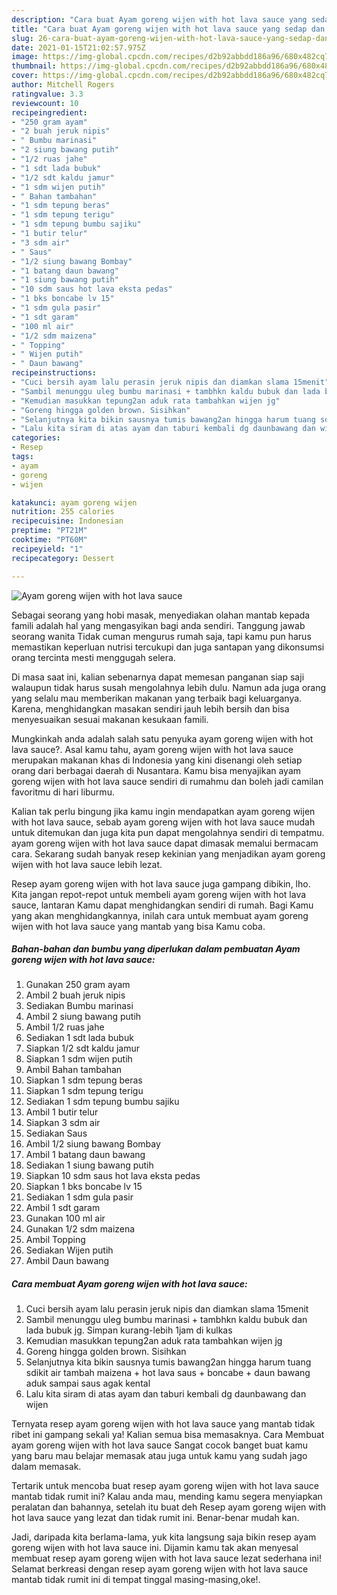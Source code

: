 ```yaml
---
description: "Cara buat Ayam goreng wijen with hot lava sauce yang sedap dan Mudah Dibuat"
title: "Cara buat Ayam goreng wijen with hot lava sauce yang sedap dan Mudah Dibuat"
slug: 26-cara-buat-ayam-goreng-wijen-with-hot-lava-sauce-yang-sedap-dan-mudah-dibuat
date: 2021-01-15T21:02:57.975Z
image: https://img-global.cpcdn.com/recipes/d2b92abbdd186a96/680x482cq70/ayam-goreng-wijen-with-hot-lava-sauce-foto-resep-utama.jpg
thumbnail: https://img-global.cpcdn.com/recipes/d2b92abbdd186a96/680x482cq70/ayam-goreng-wijen-with-hot-lava-sauce-foto-resep-utama.jpg
cover: https://img-global.cpcdn.com/recipes/d2b92abbdd186a96/680x482cq70/ayam-goreng-wijen-with-hot-lava-sauce-foto-resep-utama.jpg
author: Mitchell Rogers
ratingvalue: 3.3
reviewcount: 10
recipeingredient:
- "250 gram ayam"
- "2 buah jeruk nipis"
- " Bumbu marinasi"
- "2 siung bawang putih"
- "1/2 ruas jahe"
- "1 sdt lada bubuk"
- "1/2 sdt kaldu jamur"
- "1 sdm wijen putih"
- " Bahan tambahan"
- "1 sdm tepung beras"
- "1 sdm tepung terigu"
- "1 sdm tepung bumbu sajiku"
- "1 butir telur"
- "3 sdm air"
- " Saus"
- "1/2 siung bawang Bombay"
- "1 batang daun bawang"
- "1 siung bawang putih"
- "10 sdm saus hot lava eksta pedas"
- "1 bks boncabe lv 15"
- "1 sdm gula pasir"
- "1 sdt garam"
- "100 ml air"
- "1/2 sdm maizena"
- " Topping"
- " Wijen putih"
- " Daun bawang"
recipeinstructions:
- "Cuci bersih ayam lalu perasin jeruk nipis dan diamkan slama 15menit"
- "Sambil menunggu uleg bumbu marinasi + tambhkn kaldu bubuk dan lada bubuk jg. Simpan kurang-lebih 1jam di kulkas"
- "Kemudian masukkan tepung2an aduk rata tambahkan wijen jg"
- "Goreng hingga golden brown. Sisihkan"
- "Selanjutnya kita bikin sausnya tumis bawang2an hingga harum tuang sdikit air tambah maizena + hot lava saus + boncabe + daun bawang aduk sampai saus agak kental"
- "Lalu kita siram di atas ayam dan taburi kembali dg daunbawang dan wijen"
categories:
- Resep
tags:
- ayam
- goreng
- wijen

katakunci: ayam goreng wijen 
nutrition: 255 calories
recipecuisine: Indonesian
preptime: "PT21M"
cooktime: "PT60M"
recipeyield: "1"
recipecategory: Dessert

---
```



![Ayam goreng wijen with hot lava sauce](https://img-global.cpcdn.com/recipes/d2b92abbdd186a96/680x482cq70/ayam-goreng-wijen-with-hot-lava-sauce-foto-resep-utama.jpg)

Sebagai seorang yang hobi masak, menyediakan olahan mantab kepada famili adalah hal yang mengasyikan bagi anda sendiri. Tanggung jawab seorang  wanita Tidak cuman mengurus rumah saja, tapi kamu pun harus memastikan keperluan nutrisi tercukupi dan juga santapan yang dikonsumsi orang tercinta mesti menggugah selera.

Di masa  saat ini, kalian sebenarnya dapat memesan panganan siap saji walaupun tidak harus susah mengolahnya lebih dulu. Namun ada juga orang yang selalu mau memberikan makanan yang terbaik bagi keluarganya. Karena, menghidangkan masakan sendiri jauh lebih bersih dan bisa menyesuaikan sesuai makanan kesukaan famili. 



Mungkinkah anda adalah salah satu penyuka ayam goreng wijen with hot lava sauce?. Asal kamu tahu, ayam goreng wijen with hot lava sauce merupakan makanan khas di Indonesia yang kini disenangi oleh setiap orang dari berbagai daerah di Nusantara. Kamu bisa menyajikan ayam goreng wijen with hot lava sauce sendiri di rumahmu dan boleh jadi camilan favoritmu di hari liburmu.

Kalian tak perlu bingung jika kamu ingin mendapatkan ayam goreng wijen with hot lava sauce, sebab ayam goreng wijen with hot lava sauce mudah untuk ditemukan dan juga kita pun dapat mengolahnya sendiri di tempatmu. ayam goreng wijen with hot lava sauce dapat dimasak memalui bermacam cara. Sekarang sudah banyak resep kekinian yang menjadikan ayam goreng wijen with hot lava sauce lebih lezat.

Resep ayam goreng wijen with hot lava sauce juga gampang dibikin, lho. Kita jangan repot-repot untuk membeli ayam goreng wijen with hot lava sauce, lantaran Kamu dapat menghidangkan sendiri di rumah. Bagi Kamu yang akan menghidangkannya, inilah cara untuk membuat ayam goreng wijen with hot lava sauce yang mantab yang bisa Kamu coba.

<!--inarticleads1-->

##### Bahan-bahan dan bumbu yang diperlukan dalam pembuatan Ayam goreng wijen with hot lava sauce:

1. Gunakan 250 gram ayam
1. Ambil 2 buah jeruk nipis
1. Sediakan  Bumbu marinasi
1. Ambil 2 siung bawang putih
1. Ambil 1/2 ruas jahe
1. Sediakan 1 sdt lada bubuk
1. Siapkan 1/2 sdt kaldu jamur
1. Siapkan 1 sdm wijen putih
1. Ambil  Bahan tambahan
1. Siapkan 1 sdm tepung beras
1. Siapkan 1 sdm tepung terigu
1. Sediakan 1 sdm tepung bumbu sajiku
1. Ambil 1 butir telur
1. Siapkan 3 sdm air
1. Sediakan  Saus
1. Ambil 1/2 siung bawang Bombay
1. Ambil 1 batang daun bawang
1. Sediakan 1 siung bawang putih
1. Siapkan 10 sdm saus hot lava eksta pedas
1. Siapkan 1 bks boncabe lv 15
1. Sediakan 1 sdm gula pasir
1. Ambil 1 sdt garam
1. Gunakan 100 ml air
1. Gunakan 1/2 sdm maizena
1. Ambil  Topping
1. Sediakan  Wijen putih
1. Ambil  Daun bawang




<!--inarticleads2-->

##### Cara membuat Ayam goreng wijen with hot lava sauce:

1. Cuci bersih ayam lalu perasin jeruk nipis dan diamkan slama 15menit
1. Sambil menunggu uleg bumbu marinasi + tambhkn kaldu bubuk dan lada bubuk jg. Simpan kurang-lebih 1jam di kulkas
1. Kemudian masukkan tepung2an aduk rata tambahkan wijen jg
1. Goreng hingga golden brown. Sisihkan
1. Selanjutnya kita bikin sausnya tumis bawang2an hingga harum tuang sdikit air tambah maizena + hot lava saus + boncabe + daun bawang aduk sampai saus agak kental
1. Lalu kita siram di atas ayam dan taburi kembali dg daunbawang dan wijen




Ternyata resep ayam goreng wijen with hot lava sauce yang mantab tidak ribet ini gampang sekali ya! Kalian semua bisa memasaknya. Cara Membuat ayam goreng wijen with hot lava sauce Sangat cocok banget buat kamu yang baru mau belajar memasak atau juga untuk kamu yang sudah jago dalam memasak.

Tertarik untuk mencoba buat resep ayam goreng wijen with hot lava sauce mantab tidak rumit ini? Kalau anda mau, mending kamu segera menyiapkan peralatan dan bahannya, setelah itu buat deh Resep ayam goreng wijen with hot lava sauce yang lezat dan tidak rumit ini. Benar-benar mudah kan. 

Jadi, daripada kita berlama-lama, yuk kita langsung saja bikin resep ayam goreng wijen with hot lava sauce ini. Dijamin kamu tak akan menyesal membuat resep ayam goreng wijen with hot lava sauce lezat sederhana ini! Selamat berkreasi dengan resep ayam goreng wijen with hot lava sauce mantab tidak rumit ini di tempat tinggal masing-masing,oke!.

